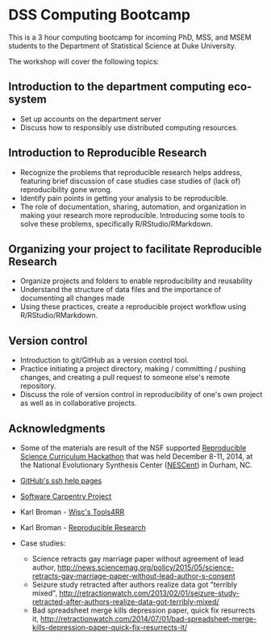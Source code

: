 # DSS Computing Bootcamp

This is a 3 hour computing bootcamp for incoming PhD, MSS, and MSEM
students to the Department of Statistical Science at Duke University.

The workshop will cover the following topics:

## Introduction to the department computing eco-system

- Set up accounts on the department server
- Discuss how to responsibly use distributed computing resources.

## Introduction to Reproducible Research

- Recognize the problems that reproducible research helps address, featuring brief discussion of case studies case studies of (lack of) reproducibility gone wrong.
- Identify pain points in getting your analysis to be reproducible.
- The role of documentation, sharing, automation, and organization in making your research more reproducible.
Introducing some tools to solve these problems, specifically R/RStudio/RMarkdown.

## Organizing your project to facilitate Reproducible Research

- Organize projects and folders to enable reproducibility and reusability
- Understand the structure of data files and the importance of documenting all changes made
- Using these practices, create a reproducible project workflow using R/RStudio/RMarkdown.

## Version control

- Introduction to git/GitHub as a version control tool.
- Practice initiating a project directory, making / committing / pushing changes, and creating a pull request to someone else's remote repository.
- Discuss the role of version control in reproducibility of one's own project as well as in collaborative projects.

## Acknowledgments 

- Some of the materials are result of the NSF supported [Reproducible Science Curriculum Hackathon](https://github.com/Reproducible-Science-Curriculum/Reproducible-Science-Hackathon-Dec-08-2014) that was held December 8-11, 2014, at the National Evolutionary Synthesis Center ([NESCent](http://nescent.org/)) in Durham, NC.

- [GitHub's ssh help pages](https://help.github.com/categories/56/articles)

- [Software Carpentry Project](http://software-carpentry.org/)

- Karl Broman - [Wisc's Tools4RR](http://kbroman.org/Tools4RR/)

- Karl Broman - [Reproducible Research](https://www.biostat.wisc.edu/~kbroman/presentations/repro_research_withnotes.pdf)

- Case studies:
    - Science retracts gay marriage paper without agreement of lead author, http://news.sciencemag.org/policy/2015/05/science-retracts-gay-marriage-paper-without-lead-author-s-consent
    - Seizure study retracted after authors realize data got "terribly mixed", http://retractionwatch.com/2013/02/01/seizure-study-retracted-after-authors-realize-data-got-terribly-mixed/
    - Bad spreadsheet merge kills depression paper, quick fix resurrects it, http://retractionwatch.com/2014/07/01/bad-spreadsheet-merge-kills-depression-paper-quick-fix-resurrects-it/